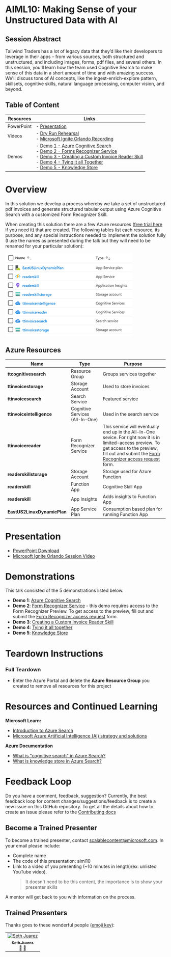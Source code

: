# AIML10: Making Sense of your Unstructured Data with AI

## Session Abstract

Tailwind Traders has a lot of legacy data that they’d like their developers to leverage in their apps – from various sources, both structured and unstructured, and including images, forms, pdf files, and several others. In this session, you'll learn how the team used Cognitive Search to make sense of this data in a short amount of time and with amazing success. We'll discuss tons of AI concepts, like the ingest-enrich-explore pattern, skillsets, cognitive skills, natural language processing, computer vision, and beyond.

## Table of Content
 

| Resources          | Links                            |
|-------------------|----------------------------------|
| PowerPoint        | - [Presentation](presentations.md) |
| Videos            | - [Dry Run Rehearsal](https://www.youtube.com/watch?v=dm0wDTSso0E) <br/>- [Microsoft Ignite Orlando Recording](https://myignite.techcommunity.microsoft.com/sessions/82986?source=sessions) |
| Demos             | - [Demo 1 - Azure Cognitive Search ](https://github.com/microsoft/ignite-learning-paths-training-aiml/blob/master/aiml10/demo1.md) <br/>- [Demo 2 - Forms Recognizer Service](https://github.com/microsoft/ignite-learning-paths-training-aiml/blob/master/aiml10/demo2.md) <br/>- [Demo 3 - Creating a Custom Invoice Reader Skill](https://github.com/microsoft/ignite-learning-paths-training-aiml/blob/master/aiml10/demo3.md)<br/>- [Demo 4 - Tying it all Together](https://github.com/microsoft/ignite-learning-paths-training-aiml/blob/master/aiml10/demo4.md) <br/>- [Demo 5 - Knowledge Store](https://github.com/microsoft/ignite-learning-paths-training-aiml/blob/master/aiml10/demo5.md) | 


# Overview
In this solution we develop a process whereby we take a set of unstructured pdf invoices and generate structured tabular output using Azure Cognitive Search with a customized Form Recognizer Skill. 

When creating this solution there are a few Azure resources ([free trial here](https://azure.microsoft.com/en-gb/free/?WT.mc_id=msignitethetour2019-github-aiml10) if you need it) that are created. The following tables list each resource, its purpose, and any special instructions needed to implement the solution fully (I use the names as presented during the talk but they will need to be renamed for your particular solution):

![Azure Resources](images/resources.png "Azure Resources")

## Azure Resources

| Name                       | Type                            | Purpose                    |
| -------------------------- | ------------------------------- | ------------------------- |
| **ttcognitivesearch**     | Resource Group                  | Groups services together   |
| **ttinvoicestorage**      | Storage Account                 | Used to store invoices     |
| **ttinvoicesearch**       | Search Service                  | Featured service           |
| **ttinvoiceintelligence** | Cognitive Services (All-In-One) | Used in the search service |
| **ttinvoicereader**       | Form Recognizer Service         | This service will eventually end up in the All-In-One sevice. For right now it is in limited-access preview. To get access to the preview, fill out and submit the [Form Recognizer access request](https://aka.ms/FormRecognizerRequestAccess) form.  |
| **readerskillstorage**   | Storage Account              | Storage used for Azure Function |
| **readerskill**          | Function App                 | Cognitive Skill App |
| **readerskill**          | App Insights                   | Adds insights to Function App |
| **EastUS2LinuxDynamicPlan** | App Service Plan                   | Consumption based plan for running Function App |

# Presentation

* [PowerPoint Download](https://globaleventcdn.blob.core.windows.net/assets/aiml/aiml10/aiml10.pptx)
* [Microsoft Ignite Orlando Session Video](https://myignite.techcommunity.microsoft.com/sessions/82986?source=sessions)


# Demonstrations
This talk consisted of the 5 demonstrations listed below. 

- **Demo 1**: [Azure Cognitive Search](demo1.md)
- **Demo 2**: [Form Recognizer Service](demo2.md) - this demo requires access to the Form Recognizer Preview. To get access to the preview, fill out and submit the [Form Recognizer access request](https://aka.ms/FormRecognizerRequestAccess) form.
- **Demo 3**: [Creating a Custom Invoice Reader Skill](demo3.md)
- **Demo 4**: [Tying it all together](demo4.md)
- **Demo 5**: [Knowledge Store](demo5.md)


# Teardown Instructions

### Full Teardown

* Enter the Azure Portal and delete the **Azure Resource Group** you created to remove all resources for this project


# Resources and Continued Learning

**Microsoft Learn:**
* [Introduction to Azure Search](https://docs.microsoft.com/en-us/learn/modules/intro-to-azure-search/?WT.mc_id=msignitethetour2019-github-aiml10)
* [Microsoft Azure Artificial Intelligence (AI) strategy and solutions](https://docs.microsoft.com/en-us/learn/modules/azure-artificial-intelligence/?WT.mc_id=msignitethetour2019-github-aiml10)

**Azure Documentation**
* [What is "cognitive search" in Azure Search?](https://docs.microsoft.com/en-us/azure/search/cognitive-search-concept-intro/?WT.mc_id=msignitethetour2019-github-aiml10)
* [What is knowledge store in Azure Search?](https://docs.microsoft.com/en-us/azure/search/knowledge-store-concept-intro)


# Feedback Loop

Do you have a comment, feedback, suggestion? Currently, the best feedback loop for content changes/suggestions/feedback is to create a new issue on this GitHub repository. To get all the details about how to create an issue please refer to the [Contributing docs](../CONTRIBUTING.md)

## Become a Trained Presenter

To become a trained presenter, contact [scalablecontent@microsoft.com](mailto:scalablecontent@microsoft.com). In your email please include:

- Complete name
- The code of this presentation: aiml10
- Link to a video of you presenting (~10 minutes in length)(ex: unlisted YouTube video). 
  > It doesn't need to be this content, the importance is to show your presenter skills

A mentor will get back to you with information on the process.

## Trained Presenters

Thanks goes to these wonderful people ([emoji key](https://allcontributors.org/docs/en/emoji-key)):

<!-- ALL-CONTRIBUTORS-LIST:START - Do not remove or modify this section -->
<!-- prettier-ignore -->

<table>
<tr>
    <td align="center"><a href="https://github.com/sethjuarez">
        <img src="https://avatars2.githubusercontent.com/u/115409?s=460&v=4" width="100px;" alt="Seth Juarez"/><br />
        <sub><b>Seth Juarez</b></sub></a><br />
            <a href="Add link to powerpoint here" title="Talk">📢</a>
            <a href="Add link to pull request here" title="Documentation">📖</a> 
    </td>
</tr></table>

<!-- ALL-CONTRIBUTORS-LIST:END -->